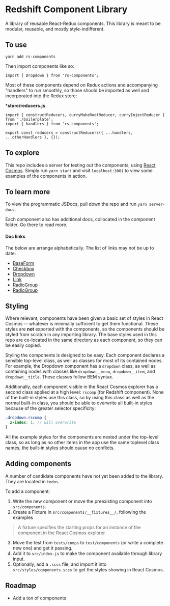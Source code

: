 # Redshift Component Library

A library of reusable React-Redux components. This library is meant to be modular, reusable, and mostly style-indifferent.

## To use

```
yarn add rs-components
```

Then import components like so:

```
import { Dropdown } from 'rs-components';
```

Most of these components depend on Redux actions and accompanying "handlers" to run smoothly, so those should be imported as well and incorporated into the Redux store:

***store/reducers.js**

```
import { constructReducers, curryMakeRootReducer, curryInjectReducer } from './boilerplate';
import { handlers } from 'rs-components';

export const reducers = constructReducers({ ...handlers, ...otherHandlers }, {});
```

## To explore

This repo includes a server for testing out the components, using [React Cosmos](https://github.com/react-cosmos/react-cosmos). Simply run `yarn start` and visit `localhost:3001` to view some examples of the components in action.

## To learn more

To view the programmatic JSDocs, pull down the repo and run `yarn server-docs`.

Each component also has additional docs, collocated in the component folder. Go there to read more.

#### Doc links

The below are arrange alphabetically. The list of links may not be up to date:

- [BaseForm](./src/components/BaseForm/README.md)
- [Checkbox](./src/components/Checkbox/README.md)
- [Dropdown](./src/components/Dropdown/README.md)
- [Link](./src/components/Link/README.md)
- [RadioGroup](./src/components/RadioGroup/README.md)
- [RadioGroup](./src/components/SortableTable/README.md)

## Styling

Where relevant, components have been given a basic set of styles in React Cosmos -- whatever is minimally sufficient to get them functional. These styles are **not** exported with the components, so the components should be styled from scratch in any importing library. The base styles used in this repo are co-located in the same directory as each component, so they can be easily copied.

Styling the components is designed to be easy. Each component declares a sensible top-level class, as well as classes for most of its contained nodes. For example, the Dropdown component has a `dropdown` class, as well as containing nodes with classes like `dropdown__menu`, `dropdown__item`, and `dropdown__title`. These classes follow BEM syntax.

Additionally, each component visible in the React Cosmos explorer has a second class applied at a high level: `rscomp` (for Redshift component). None of the built-in styles use this class, so by using this class as well as the normal built-in class, you should be able to overwrite all built-in styles because of the greater selector specificity:

```scss
.dropdown.rscomp {
  z-index: 1; // will overwrite
}
```

All the example styles for the components are nested under the top-level class, so as long as no other items in the app use the same toplevel class names, the built-in styles should cause no conflicts.

## Adding components

A number of candidate components have not yet been added to the library. They are located in `todos`.

To add a component:

1. Write the new component or move the preexisting component into `src/components`.
2. Create a Fixture in `src/components/__fixtures__/`, following the examples

  > A fixture specifies the starting props for an instance of the component in the React Cosmos explorer.

3. Move the test from `tests/comps` to `test/components` (or write a complete new one) and get it passing.
4. Add it to `src/index.js` to make the component available through library input.
5. Optionally, add a `.scss` file, and import it into `src/styles/components.scss` to get the styles showing in React Cosmos.

## Roadmap

- Add a ton of components
